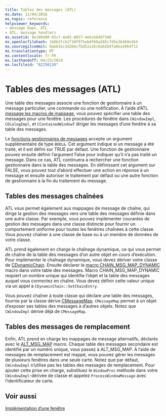 ```yaml
---
title: Tables des messages (ATL)
ms.date: 11/04/2016
ms.topic: reference
helpviewer_keywords:
- message maps, ATL
- ATL, message handlers
ms.assetid: 9e100400-65c7-4a85-8857-4e6cb6dd7340
ms.openlocfilehash: 1b8b3fcb2f10f975ebdf68a285c7d5e364b9e1b4
ms.sourcegitcommit: 0ab61bc3d2b6cfbd52a16c6ab2b97a8ea1864f12
ms.translationtype: MT
ms.contentlocale: fr-FR
ms.lasthandoff: 04/23/2019
ms.locfileid: "62250130"
---
```

# <a name="message-maps-atl"></a>Tables des messages (ATL)

Une table des messages associe une fonction de gestionnaire à un message particulier, une commande ou une notification. À l’aide d’ATL [message les macros de mappage](../atl/reference/message-map-macros-atl.md), vous pouvez spécifier une table des messages pour une fenêtre. Les procédures de fenêtre dans `CWindowImpl`, `CDialogImpl`, et `CContainedWindowT` diriger les messages d’une fenêtre à sa table des messages.

Le [fonctions gestionnaires de messages](../atl/message-handler-functions.md) accepte un argument supplémentaire de type `BOOL&`. Cet argument indique si un message a été traité, et il est défini sur TRUE par défaut. Une fonction de gestionnaire pouvez ensuite définir l’argument False pour indiquer qu’il n’a pas traité un message. Dans ce cas, ATL continuera à rechercher une fonction gestionnaire dans la table des messages. En définissant cet argument sur FALSE, vous pouvez tout d’abord effectuer une action en réponse à un message et ensuite autoriser le traitement par défaut ou une autre fonction de gestionnaire à la fin du traitement du message.

## <a name="chained-message-maps"></a>Tables des messages chaînées

ATL vous permet également aux mappages de message de chaîne, qui dirige la gestion des messages vers une table des messages définie dans une autre classe. Par exemple, vous pouvez implémenter courantes de gestion des messages dans une classe distincte pour fournir un comportement uniforme pour toutes les fenêtres chaînées à cette classe. Vous pouvez chaîner à une classe de base ou à un membre de données de votre classe.

ATL prend également en charge le chaînage dynamique, ce qui vous permet de chaîne de la table des messages d’un autre objet en cours d’exécution. Pour implémenter le chaînage dynamique, vous devez dériver votre classe de [CDynamicChain](../atl/reference/cdynamicchain-class.md). Ensuite déclarer le [macro CHAIN_MSG_MAP_DYNAMIC](reference/message-map-macros-atl.md#chain_msg_map_dynamic) macro dans votre table des messages. Macro CHAIN_MSG_MAP_DYNAMIC requiert un nombre unique qui identifie l’objet et la table des messages auquel vous connectez en chaîne. Vous devez définir cette valeur unique via un appel à `CDynamicChain::SetChainEntry`.

Vous pouvez chaîner à toute classe qui déclare une table des messages, fournie par la classe dérive [CMessageMap](../atl/reference/cmessagemap-class.md). `CMessageMap` permet à un objet d’exposer ses tables des messages à d’autres objets. Notez que `CWindowImpl` dérive déjà de `CMessageMap`.

## <a name="alternate-message-maps"></a>Tables des messages de remplacement

Enfin, ATL prend en charge les mappages de message alternatifs, déclarés avec le [ALT_MSG_MAP](reference/message-map-macros-atl.md#alt_msg_map) macro. Chaque table des messages secondaire est identifié par un numéro unique, vous passez à ALT_MSG_MAP. À l’aide de messages de remplacement est mappé, vous pouvez gérer les messages de plusieurs fenêtres dans une seule carte. Notez que par défaut, `CWindowImpl` n’utilise pas les tables des messages de remplacement. Pour ajouter cette prise en charge, substituez le `WindowProc` méthode dans votre `CWindowImpl`-dérivée de classe et appelez `ProcessWindowMessage` avec l’identificateur de carte.

## <a name="see-also"></a>Voir aussi

[Implémentation d’une fenêtre](../atl/implementing-a-window.md)
